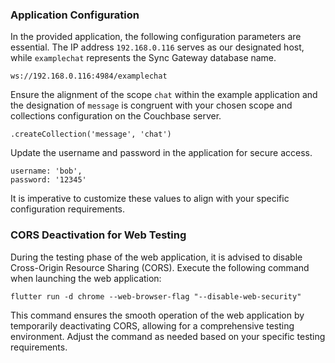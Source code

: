 
### Application Configuration

In the provided application, the following configuration parameters are essential. The IP address `192.168.0.116` serves as our designated host, while `examplechat` represents the Sync Gateway database name.

```
ws://192.168.0.116:4984/examplechat
```

Ensure the alignment of the scope `chat` within the example application and the designation of `message` is congruent with your chosen scope and collections configuration on the Couchbase server.

```
.createCollection('message', 'chat')
```

Update the username and password in the application for secure access.

```
username: 'bob',
password: '12345'
```

It is imperative to customize these values to align with your specific configuration requirements.

### CORS Deactivation for Web Testing

During the testing phase of the web application, it is advised to disable Cross-Origin Resource Sharing (CORS). Execute the following command when launching the web application:

``` 
flutter run -d chrome --web-browser-flag "--disable-web-security"
```

This command ensures the smooth operation of the web application by temporarily deactivating CORS, allowing for a comprehensive testing environment. Adjust the command as needed based on your specific testing requirements.